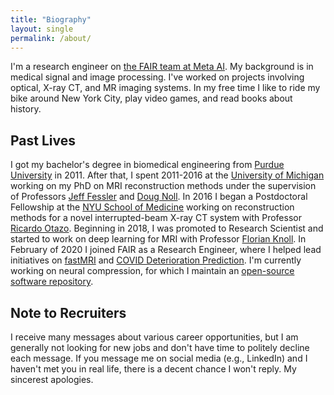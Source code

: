 ```yaml
---
title: "Biography"
layout: single
permalink: /about/
---
```


I'm a research engineer on [the FAIR team at Meta AI](https://ai.facebook.com/research/). My background is in medical signal and image processing. I've worked on projects involving optical, X-ray CT, and MR imaging systems. In my free time I like to ride my bike around New York City, play video games, and read books about history.

## Past Lives

I got my bachelor's degree in biomedical engineering from [Purdue University](https://www.purdue.edu) in 2011. After that, I spent 2011-2016 at the [University of Michigan](https://umich.edu) working on my PhD on MRI reconstruction methods under the supervision of Professors [Jeff Fessler](https://web.eecs.umich.edu/~fessler/) and [Doug Noll](https://nollresearch.engin.umich.edu). In 2016 I began a Postdoctoral Fellowship at the [NYU School of Medicine](https://med.nyu.edu) working on reconstruction methods for a novel interrupted-beam X-ray CT system with Professor [Ricardo Otazo](https://www.mskcc.org/profile/ricardo-otazo). Beginning in 2018, I was promoted to Research Scientist and started to work on deep learning for MRI with Professor [Florian Knoll](https://med.nyu.edu/faculty/florian-knoll). In February of 2020 I joined FAIR as a Research Engineer, where I helped lead initiatives on [fastMRI](https://fastmri.org) and [COVID Deterioration Prediction](https://arxiv.org/abs/2101.04909). I'm currently working on neural compression, for which I maintain an [open-source software repository](https://github.com/facebookresearch/NeuralCompression).

## Note to Recruiters

I receive many messages about various career opportunities, but I am generally not looking for new jobs and don't have time to politely decline each message. If you message me on social media (e.g., LinkedIn) and I haven't met you in real life, there is a decent chance I won't reply. My sincerest apologies.
